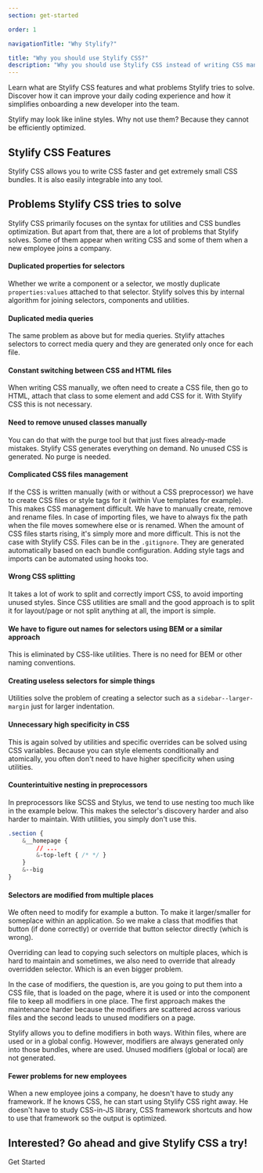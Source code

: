 ```yaml
---
section: get-started

order: 1

navigationTitle: "Why Stylify?"

title: "Why you should use Stylify CSS?"
description: "Why you should use Stylify CSS instead of writing CSS manually? Learn what are Stylify CSS features and what problems Stylify tries to solve."
---
```


Learn what are Stylify CSS features and what problems Stylify tries to solve. Discover how it can improve your daily coding experience and how it simplifies onboarding a new developer into the team.

Stylify may look like inline styles. Why not use them? Because they cannot be efficiently optimized.

## Stylify CSS Features
Stylify CSS allows you to write CSS faster and get extremely small CSS bundles. It is also easily integrable into any tool.

<stylify-features></stylify-features>

## Problems Stylify CSS tries to solve
Stylify CSS primarily focuses on the syntax for utilities and CSS bundles optimization. But apart from that, there are a lot of problems that Stylify solves.
Some of them appear when writing CSS and some of them when a new employee joins a company.

#### Duplicated properties for selectors
Whether we write a component or a selector, we mostly duplicate `properties:values` attached to that selector. Stylify solves this by internal algorithm for joining selectors, components and utilities.

#### Duplicated media queries
The same problem as above but for media queries. Stylify attaches selectors to correct media query and they are generated only once for each file.

#### Constant switching between CSS and HTML files
When writing CSS manually, we often need to create a CSS file, then go to HTML, attach that class to some element and add CSS for it. With Stylify CSS this is not necessary.

#### Need to remove unused classes manually
You can do that with the purge tool but that just fixes already-made mistakes. Stylify CSS generates everything on demand. No unused CSS is generated. No purge is needed.

#### Complicated CSS files management
If the CSS is written manually (with or without a CSS preprocessor) we have to create CSS files or style tags for it (within Vue templates for example). This makes CSS management difficult. We have to manually create, remove and rename files. In case of importing files, we have to always fix the path when the file moves somewhere else or is renamed. When the amount of CSS files starts rising, it's simply more and more difficult. This is not the case with Stylify CSS. Files can be in the `.gitignore`. They are generated automatically based on each bundle configuration. Adding style tags and imports can be automated using hooks too.

#### Wrong CSS splitting
It takes a lot of work to split and correctly import CSS, to avoid importing unused styles. Since CSS utilities are small and the good approach is to split it for layout/page or not split anything at all, the import is simple.

#### We have to figure out names for selectors using BEM or a similar approach
This is eliminated by CSS-like utilities. There is no need for BEM or other naming conventions.

#### Creating useless selectors for simple things
Utilities solve the problem of creating a selector such as a `sidebar--larger-margin` just for larger indentation.

#### Unnecessary high specificity in CSS
This is again solved by utilities and specific overrides can be solved using CSS variables. Because you can style elements conditionally and atomically, you often don't need to have higher specificity when using utilities.

#### Counterintuitive nesting in preprocessors
In preprocessors like SCSS and Stylus, we tend to use nesting too much like in the example below. This makes the selector's discovery harder and also harder to maintain. With utilities, you simply don't use this.

```css
.section {
	&__homepage {
		// ...
		&-top-left { /* */ }
	}
	&--big
}
```

#### Selectors are modified from multiple places
We often need to modify for example a button. To make it larger/smaller for someplace within an application. So we make a class that modifies that button (if done correctly) or override that button selector directly (which is wrong).

Overriding can lead to copying such selectors on multiple places, which is hard to maintain and sometimes, we also need to override that already overridden selector. Which is an even bigger problem.

In the case of modifiers, the question is, are you going to put them into a CSS file, that is loaded on the page, where it is used or into the component file to keep all modifiers in one place. The first approach makes the maintenance harder because the modifiers are scattered across various files and the second leads to unused modifiers on a page.

Stylify allows you to define modifiers in both ways. Within files, where are used or in a global config. However, modifiers are always generated only into those bundles, where are used. Unused modifiers (global or local) are not generated.

#### Fewer problems for new employees
When a new employee joins a company, he doesn't have to study any framework. If he knows CSS, he can start using Stylify CSS right away. He doesn't have to study CSS-in-JS library, CSS framework shortcuts and how to use that framework so the output is optimized.

<div class="text-align:center margin-bottom:48px">
	<h2 class="lg:font-size:32px margin-bottom:24px">Interested? Go ahead and give Stylify CSS a try!</h2>
	<nuxt-link to="/docs/get-started" class="btn line-height:1 lg:font-size:24px">
		Get Started
		<i class="icon icon-arrow-down-circle display:inline-block margin-left:8px transform:rotate(-90deg)"></i>
	</nuxt-link>
</div>
